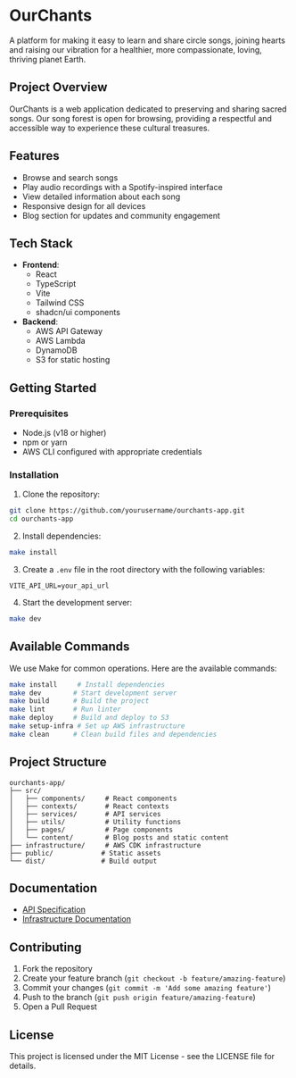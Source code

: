# OurChants

A platform for making it easy to learn and share circle songs, joining hearts and raising our vibration for a healthier, more compassionate, loving, thriving planet Earth.

## Project Overview

OurChants is a web application dedicated to preserving and sharing sacred songs. Our song forest is open for browsing, providing a respectful and accessible way to experience these cultural treasures.

## Features

- Browse and search songs
- Play audio recordings with a Spotify-inspired interface
- View detailed information about each song
- Responsive design for all devices
- Blog section for updates and community engagement

## Tech Stack

- **Frontend**: 
  - React
  - TypeScript
  - Vite
  - Tailwind CSS
  - shadcn/ui components
- **Backend**:
  - AWS API Gateway
  - AWS Lambda
  - DynamoDB
  - S3 for static hosting

## Getting Started

### Prerequisites

- Node.js (v18 or higher)
- npm or yarn
- AWS CLI configured with appropriate credentials

### Installation

1. Clone the repository:
```bash
git clone https://github.com/yourusername/ourchants-app.git
cd ourchants-app
```

2. Install dependencies:
```bash
make install
```

3. Create a `.env` file in the root directory with the following variables:
```
VITE_API_URL=your_api_url
```

4. Start the development server:
```bash
make dev
```

## Available Commands

We use Make for common operations. Here are the available commands:

```bash
make install     # Install dependencies
make dev        # Start development server
make build      # Build the project
make lint       # Run linter
make deploy     # Build and deploy to S3
make setup-infra # Set up AWS infrastructure
make clean      # Clean build files and dependencies
```

## Project Structure

```
ourchants-app/
├── src/
│   ├── components/     # React components
│   ├── contexts/       # React contexts
│   ├── services/       # API services
│   ├── utils/          # Utility functions
│   ├── pages/          # Page components
│   └── content/        # Blog posts and static content
├── infrastructure/     # AWS CDK infrastructure
├── public/            # Static assets
└── dist/              # Build output
```

## Documentation

- [API Specification](SPECIFICATION.md)
- [Infrastructure Documentation](infrastructure/README.md)

## Contributing

1. Fork the repository
2. Create your feature branch (`git checkout -b feature/amazing-feature`)
3. Commit your changes (`git commit -m 'Add some amazing feature'`)
4. Push to the branch (`git push origin feature/amazing-feature`)
5. Open a Pull Request

## License

This project is licensed under the MIT License - see the LICENSE file for details.
